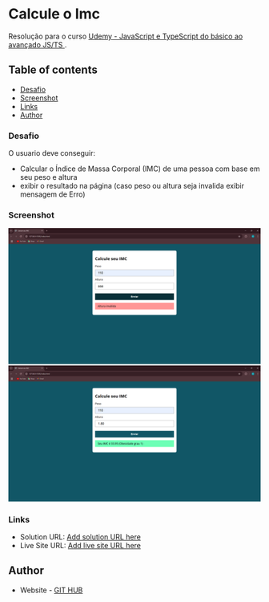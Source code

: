 # Calcule o Imc

Resolução para o curso [Udemy - JavaScript e TypeScript do básico ao avançado JS/TS ](https://www.udemy.com/course/curso-de-javascript-moderno-do-basico-ao-avancado/?couponCode=24T2MT111824). 

## Table of contents

  - [Desafio](#Desafio)
  - [Screenshot](#screenshot)
  - [Links](#links)
  - [Author](#author)


### Desafio

O usuario deve conseguir:
 - Calcular o Índice de Massa Corporal (IMC) de uma pessoa com base em seu peso e altura
 - exibir o resultado na página (caso peso ou altura seja invalida exibir mensagem de Erro)

### Screenshot

![](./design/calculo%20invalido.png)
![](./design/calculo%20valido.png)

### Links

- Solution URL: [Add solution URL here]()
- Live Site URL: [Add live site URL here]()

## Author

- Website - [GIT HUB](https://github.com/EricSantoos)